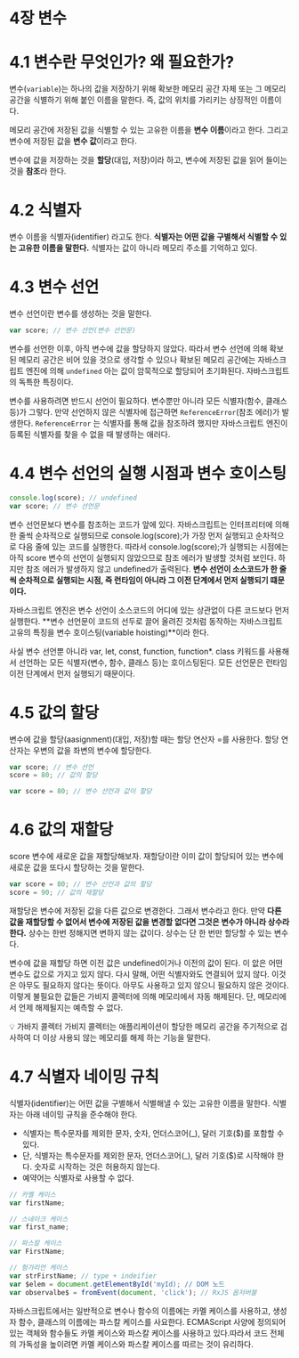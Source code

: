 # 4장 변수

# 4.1 변수란 무엇인가? 왜 필요한가?

변수(`variable`)는 하나의 값을 저장하기 위해 확보한 메모리 공간 자체 또는 그 메모리 공간을 식별하기 위해 붙인 이름을 말한다. 즉, 값의 위치를 가리키는 상징적인 이름이다.

메모리 공간에 저장된 값을 식별할 수 있는 고유한 이름을 **변수 이름**이라고 한다. 그리고 변수에 저장된 값을 **변수 값**이라고 한다.

변수에 값을 저장하는 것을 **할당**(대입, 저장)이라 하고, 변수에 저장된 값을 읽어 들이는 것을 **참조**라 한다.

# 4.2 식별자

변수 이름을 식별자(identifier) 라고도 한다. **식별자는 어떤 값을 구별해서 식별할 수 있는 고유한 이름을 말한다.** 식별자는 값이 아니라 메모리 주소를 기억하고 있다.

# 4.3 변수 선언

변수 선언이란 변수를 생성하는 것을 말한다.

```jsx
var score; // 변수 선언(변수 선언문)
```

변수를 선언한 이후, 아직 변수에 값을 할당하지 않았다. 따라서 변수 선언에 의해 확보된 메모리 공간은 비어 있을 것으로 생각할 수 있으나 확보된 메모리 공간에는 자바스크립트 엔진에 의해 `undefined` 아는 값이 암묵적으로 할당되어 초기화된다. 자바스크립트의 독특한 특징이다.

변수를 사용하려면 반드시 선언이 필요하다. 변수뿐만 아니라 모든 식별자(함수, 클래스 등)가 그렇다. 만약 선언하지 않은 식별자에 접근하면 `ReferenceError`(참조 에러)가 발생한다. `ReferenceError` 는 식별자를 통해 값을 참조하려 했지만 자바스크립트 엔진이 등록된 식별자를 찾을 수 없을 때 발생하는 애러다.

# 4.4 변수 선언의 실행 시점과 변수 호이스팅

```jsx
console.log(score); // undefined
var score; // 변수 선언문
```

변수 선언문보다 변수를 참조하는 코드가 앞에 있다. 자바스크립트는 인터프리터에 의해 한 줄씩 순차적으로 실행되므로 console.log(score);가 가장 먼저 실행되고 순차적으로 다음 줄에 있는 코드를 실행한다. 따라서 console.log(score);가 실행되는 시점에는 아직 score 변수의 선언이 실행되지 않았으므로 참조 에러가 발생할 것처럼 보인다. 하지만 참조 에러가 발생하지 않고 undefined가 출력된다. **변수 선언이 소스코드가 한 줄씩 순차적으로 실행되는 시점, 즉 런타임이 아니라 그 이전 단계에서 먼저 실행되기 떄문이다.**

자바스크립트 엔진은 변수 선언이 소스코드의 어디에 있는 상관없이 다른 코드보다 먼저 실행한다. **변수 선언문이 코드의 선두로 끌어 올려진 것처럼 동작하는 자바스크립트 고유의 특징을 변수 호이스팅(variable hoisting)**이라 한다.

사실 변수 선언뿐 아니라 var, let, const, function, function*. class 키워드를 사용해서 선언하는 모든 식별자(변수, 함수, 클래스 등)는 호이스팅된다. 모든 선언문은 런타임 이전 단계에서 먼저 실행되기 때문이다.

# 4.5 값의 할당

변수에 값을 할당(aasignment)(대입, 저장)할 때는 할당 연산자 =를 사용한다. 할당 연산자는 우변의 값을 좌변의 변수에 할당한다.

```jsx
var score; // 변수 선언
score = 80; // 값의 할당

var score = 80; // 변수 선언과 값이 할당
```

# 4.6 값의 재할당

score 변수에 새로운 값을 재할당해보자. 재할당이란 이미 값이 할당되어 있는 변수에 새로운 값을 또다시 할당하는 것을 말한다.

```jsx
var score = 80; // 변수 선언과 값의 할당
score = 90; // 값의 재할당
```

재할당은 변수에 저장된 값을 다른 값으로 변경한다. 그래서 변수라고 한다. 만약 **다른 값을 재할당할 수 없어서 변수에 저장된 값을 변경할 없다면 그것은 변수가 아니라 상수라 한다.** 상수는 한번 정해지면 변하지 않는 값이다. 상수는 단 한 번만 할당할 수 있는 변수다.

변수에 값을 재할당 하면 이전 값은 undefined이거나 이전의 값이 된다. 이 앖은 어떤 변수도 값으로 가지고 있지 않다. 다시 말해, 어떤 식별자와도 연결되어 있지 않다. 이것은 아무도 필요하지 않다는 뜻이다. 아무도 사용하고 있지 않으니 필요하지 않은 것이다. 이렇게 불필요한 값들은 가비지 콜렉터에 의해 메모리에서 자동 해제된다. 단, 메모리에서 언제 해제될지는 예측할 수 없다.

<aside>
💡 가바지 콜렉터
가비지 콜렉터는 애플리케이션이 할당한 메모리 공간을 주기적으로 검사하여 더 이상 사용되 않는 메모리를 해제 하는 기능을 말한다.

</aside>

# 4.7 식별자 네이밍 규칙

식별자(identifier)는 어떤 값을 구별해서 식별해낼 수 있는 고유한 이름을 말한다. 식별자는 아래 네이밍 규칙을 준수해야 한다.

- 식별자는 특수문자를 제외한 문자, 숫자, 언더스코어(_), 달러 기호($)를 포함할 수 있다.
- 단, 식별자는 특수문자를 제외한 문자, 언더스코어(_), 달러 기호($)로 시작해야 한다. 숫자로 시작하는 것은 허용하지 않는다.
- 예약어는 식별자로 사용할 수 없다.

```jsx
// 카멜 케이스
var firstName;

// 스네이크 케이스
var first_name;

// 파스칼 케이스
var FirstName;

// 헝가리언 케이스
var strFirstName; // type + indeifier
var $elem = document.getElementById('myId); // DOM 노드
var observalbe$ = fromEvent(document, 'click'); // RxJS 옵저버블
```

자바스크립트에서는 일반적으로 변수나 함수의 이름에는 카멜 케이스를 사용하고, 생성자 함수, 클래스의 이름에는 파스칼 케이스를 사요한다. ECMAScript 사양에 정의되어 있는 객체와 함수들도 카멜 케이스와 파스칼 케이스를 사용하고 있다.따라서 코드 전체의 가독성을 높이려면 카멜 케이스와 파스칼 케이스를 따르는 것이 유리하다.